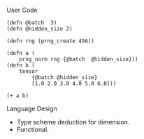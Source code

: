 User Code

```
(defn @batch  3)
(defn @hidden_size 2)

(defn rng (prng_create 456))

(defn a (
    prng_norm rng {@batch  @hidden_size}))
(defn b (
    tensor
        {@batch @hidden_size}
        [1.0 2.0 3.0 4.0 5.0 6.0]))

(+ a b)
```

Language Design
- Type scheme deduction for dimension.
- Functional.
